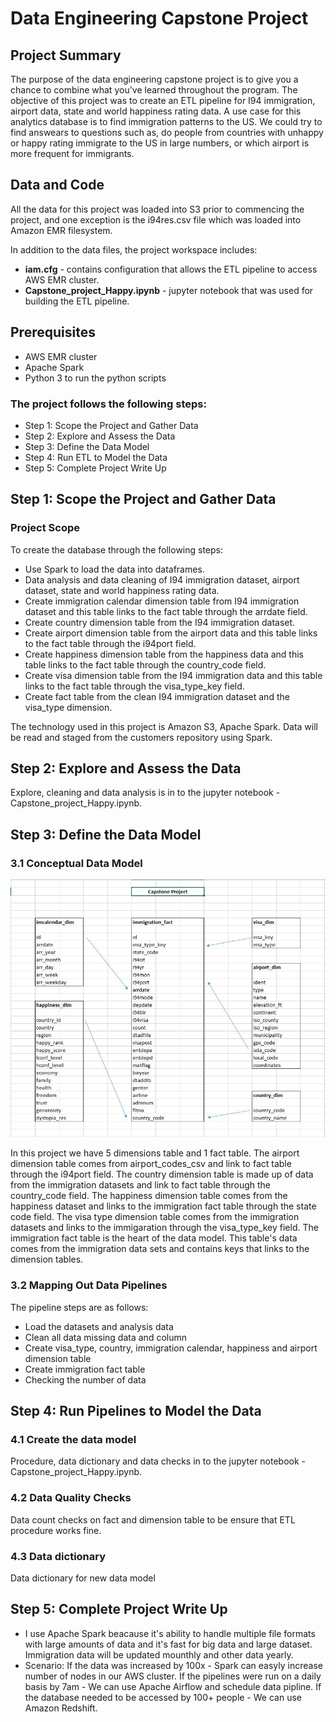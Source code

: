 # Data Engineering Capstone Project

## Project Summary
The purpose of the data engineering capstone project is to give you a chance to combine what you've learned throughout the program. The objective of this project was to create an ETL pipeline for I94 immigration, airport data, state and world happiness rating data.
A use case for this analytics database is to find immigration patterns to the US. We could try to find answears to questions such as, do people from countries with unhappy or happy rating immigrate to the US in large numbers, or which airport is more frequent for immigrants.

## Data and Code
All the data for this project was loaded into S3 prior to commencing the project, and one exception is the i94res.csv file which was loaded into Amazon EMR filesystem. 

In addition to the data files, the project workspace includes:
* **iam.cfg** - contains configuration that allows the ETL pipeline to access AWS EMR cluster. 
* **Capstone_project_Happy.ipynb** - jupyter notebook that was used for building the ETL pipeline.

## Prerequisites
* AWS EMR cluster
* Apache Spark
* Python 3 to run the python scripts

### The project follows the following steps:
* Step 1: Scope the Project and Gather Data
* Step 2: Explore and Assess the Data
* Step 3: Define the Data Model
* Step 4: Run ETL to Model the Data
* Step 5: Complete Project Write Up

## Step 1: Scope the Project and Gather Data
### Project Scope
To create the database through the following steps:
* Use Spark to load the data into dataframes.
* Data analysis and data cleaning of I94 immigration dataset, airport dataset, state and world happiness rating data.
* Create immigration calendar dimension table from I94 immigration dataset and this table links to the fact table through the arrdate field.
* Create country dimension table from the I94 immigration dataset. 
* Create airport dimension table from the airport data and this table links to the fact table through the i94port field.
* Create happiness dimension table from the happiness data and this table links to the fact table through the country_code field.
* Create visa dimension table from the I94 immigration data and this table links to the fact table through the visa_type_key field.
* Create fact table from the clean I94 immigration dataset and the visa_type dimension.

The technology used in this project is Amazon S3, Apache Spark. Data will be read and staged from the customers repository using Spark.

## Step 2: Explore and Assess the Data

 Explore, cleaning and data analysis is in to the jupyter notebook - Capstone_project_Happy.ipynb.

## Step 3: Define the Data Model
### 3.1 Conceptual Data Model

![Database schema](Capstone_project_happy_data_model.jpg)

In this project we have 5 dimensions table and 1 fact table. 
The airport dimension table comes from airport_codes_csv and link to fact table through the i94port field.
The country dimension table is made up of data from the immigration datasets and link to fact table through the country_code field.
The happiness dimension table comes from the happiness dataset and links to the immigration fact table through the state code field. 
The visa type dimension table comes from the immigration datasets and links to the immigaration through the visa_type_key field. 
The immigration fact table is the heart of the data model. This table's data comes from the immigration data sets and contains keys that links to the dimension tables.

### 3.2 Mapping Out Data Pipelines
The pipeline steps are as follows:
* Load the datasets and analysis data
* Clean all data missing data and column 
* Create visa_type, country, immigration calendar, happiness and airport dimension table
* Create immigration fact table
* Checking the number of data

## Step 4: Run Pipelines to Model the Data 
### 4.1 Create the data model
Procedure, data dictionary and data checks in to the jupyter notebook - Capstone_project_Happy.ipynb.

### 4.2 Data Quality Checks
Data count checks on fact and dimension table to be ensure that ETL procedure works fine.

### 4.3 Data dictionary 
Data dictionary for new data model

## Step 5: Complete Project Write Up
* I use Apache Spark beacause it's ability to handle multiple file formats with large amounts of data and it's fast for big data and large dataset. Immigration data will be updated mounthly and other data yearly. 
* Scenario:
If the data was increased by 100x - Spark can easyly increase number of nodes in our AWS cluster.
If the pipelines were run on a daily basis by 7am - We can use Apache Airflow and schedule data pipline.
If the database needed to be accessed by 100+ people - We can use Amazon Redshift.